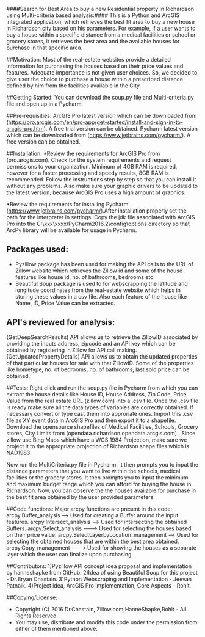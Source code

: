 ####Search for Best Area to buy a new Residential property in Richardson using Multi-criteria based analysis:####
This is a Python and ArcGIS integrated application, which retrieves the best fit area to buy a new house in Richardson city based on his parameters. For example, if a user wants to buy a house within a specific distance from a medical facilities or school or grocery stores, it retrieves the best area and the available houses for purchase in that specific area.

##Motivation:
Most of the real-estate websites provide a detailed information for purchasing the houses based on their price values and features. Adequate importance is not given user choices. So, we decided to give user the choice to purchase a house within a prescribed distance defined by him from the facilities available in the City.

##Getting Started:
You can download the soup.py file and Multi-criteria.py file and open up in a Pycharm.

##Pre-requisities:
ArcGIS Pro latest version which can be downloaded from (https://pro.arcgis.com/en/pro-app/get-started/install-and-sign-in-to-arcgis-pro.htm). A free trial version can be obtained.
Pycharm latest version which can be downloaded from (https://www.jetbrains.com/pycharm/). A free version can be obtained.

##Installation:
*Review the requirements for ArcGIS Pro from (pro.arcgis.com). Check for the system requirements and request permissions to your organization. Minimum of 4GB RAM is required, however for a faster processing and speedy results, 8GB RAM is recommended. Follow the instructions step by step so that you can install it without any problems. Also make sure your graphic drivers to be updated to the latest version, because ArcGIS Pro uses a high amount of graphics.

*Review the requirements for installing Pycharm (https://www.jetbrains.com/pycharm/).After installation properly set the path for the interpreter in settings. Copy the jdk file associated with ArcGIS Pro into the C:\xxx\xxxx\PyCharm2016.2\config\options directory so that ArcPy library will be available for usage in Pycharm.

## Packages used:
* Pyzillow package has been used for making the API calls to the URL of Zillow website which retrieves the Zillow id and some of the house features like house id, no. of bathrooms, bedrooms etc.
* Beautiful Soup package is used to for webscrapping the latitude and longitude coordinates from the real-estate website which helps in storing these values in a csv file. Also each feature of the house like Name, ID, Price Value can be extracted.

## API's reviewed for analysis:
(GetDeepSearchResults) API allows us to retrieve the ZillowID associated by providing the inputs address, zipcode and an API key which can be obtained by registering in Zillow for API call making.
(GetUpdatedPropertyDetails) API allows us to obtain the updated properties of that particular houses for sale with that ZillowID. Some of the properties like hometype, no. of bedrooms, no. of bathrooms, last sold price can be obtained.

##Tests:
Right click and run the soup.py file in Pycharm from which you can extract the house details like House ID, House Address, Zip Code, Price Value from the real estate URL (zillow.com) into a .csv file. Once the .csv file is ready make sure all the data types of variables are correctly obtained. If necessary convert or type cast them into approriate ones. Import this .csv file as XY event data in ArcGIS Pro and then export it to a shapefile. Download the opensource shapefiles of Medical Facilities, Schools, Grocery stores, City Limits from (opendata.richardson.opendata.arcgis.com) . Since zillow use Bing Maps which have a WGS 1984 Projection, make sure we project it to the appropriate projection of Richardson shape files which is NAD1983. 

Now run the MultiCriteria.py file in Pycharm. It then prompts you to input the distance parameters that you want to live within the schools, medical facilities or the grocery stores. It then prompts you to input the minimum and maximum budget range which you can afford for buying the house in Richardson. Now, you can observe the  the houses available for purchase in the best fit area obtained by the user provided parameters.

##Code functions:
Major arcpy functions are present in this code:
arcpy.Buffer_analysis --> Used for creating a Buffer around the input features.
arcpy.Intersect_analysis --> Used for intersecting the obtained Buffers.
arcpy.Select_analysis ---> Used for selecting the houses based on their price value.
arcpy.SelectLayerbyLocation_management --> Used for selecting the obtained houses that are within the best area obtained.
arcpy.Copy_management ---> Used for showing the houses as a separate layer which the user can finalize upon purchasing.


##Contributors:
1)Pyzillow API concept idea proposal and implementation by hanneshapke from GitHub.
2)Idea of using Beautiful Soup for this project - Dr.Bryan Chastain.
3)Python Webscraping and Implementation - Jeevan Patnaik.
4)Project idea, ArcGIS Pro implementation, Core Aspects - Rohit.

##Copying/License:
 * Copyright (C) 2016 Dr.Chastain, Zillow.com,HanneShapke,Rohit - All Rights Reserved
 * You may use, distribute and modify this code under the permission from either of them mentioned above. 



